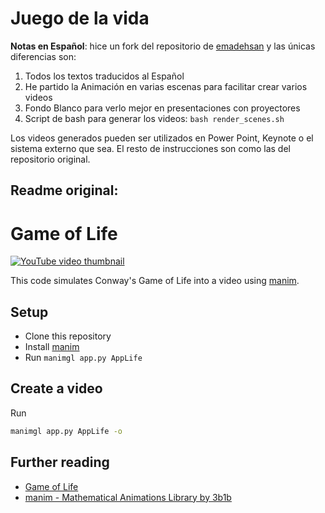 
# Juego de la vida

**Notas en Español**: hice un fork del repositorio de [emadehsan](github.com/emadehsan/life) y las únicas diferencias son:

1. Todos los textos traducidos al Español
2. He partido la Animación en varias escenas para facilitar crear varios videos
3. Fondo Blanco para verlo mejor en presentaciones con proyectores
4. Script de bash para generar los videos: `bash render_scenes.sh`

Los videos generados pueden ser utilizados en Power Point, Keynote o el sistema externo que sea.
El resto de instrucciones son como las del repositorio original.


Readme original:
-----

# Game of Life


[![YouTube video thumbnail](https://img.youtube.com/vi/qcbwzWlltNc/0.jpg)](https://www.youtube.com/watch?v=qcbwzWlltNc)

This code simulates Conway's Game of Life into a video 
using [manim](https://github.com/3b1b/manim/).

## Setup
* Clone this repository
* Install [manim](https://github.com/3b1b/manim/)
* Run `manimgl app.py AppLife`

## Create a video
Run 
```bash
manimgl app.py AppLife -o
```

## Further reading
* [Game of Life](https://en.wikipedia.org/wiki/Conway's_Game_of_Life)
* [manim - Mathematical Animations Library by 3b1b](https://github.com/3b1b/manim/)
